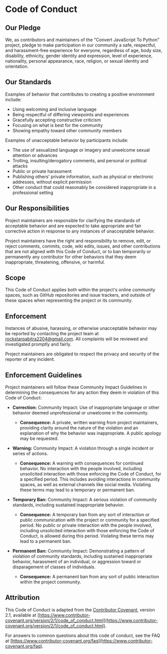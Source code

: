 # Code of Conduct

## Our Pledge

We, as contributors and maintainers of the "Convert JavaScript To Python" project, pledge to make participation in our community a safe, respectful, and harassment-free experience for everyone, regardless of age, body size, disability, ethnicity, gender identity and expression, level of experience, nationality, personal appearance, race, religion, or sexual identity and orientation.

## Our Standards

Examples of behavior that contributes to creating a positive environment include:

- Using welcoming and inclusive language
- Being respectful of differing viewpoints and experiences
- Gracefully accepting constructive criticism
- Focusing on what is best for the community
- Showing empathy toward other community members

Examples of unacceptable behavior by participants include:

- The use of sexualized language or imagery and unwelcome sexual attention or advances
- Trolling, insulting/derogatory comments, and personal or political attacks
- Public or private harassment
- Publishing others' private information, such as physical or electronic addresses, without explicit permission
- Other conduct that could reasonably be considered inappropriate in a professional setting

## Our Responsibilities

Project maintainers are responsible for clarifying the standards of acceptable behavior and are expected to take appropriate and fair corrective action in response to any instances of unacceptable behavior.

Project maintainers have the right and responsibility to remove, edit, or reject comments, commits, code, wiki edits, issues, and other contributions that are not aligned with this Code of Conduct, or to ban temporarily or permanently any contributor for other behaviors that they deem inappropriate, threatening, offensive, or harmful.

## Scope

This Code of Conduct applies both within the project's online community spaces, such as GitHub repositories and issue trackers, and outside of these spaces when representing the project or its community.

## Enforcement

Instances of abusive, harassing, or otherwise unacceptable behavior may be reported by contacting the project team at [rockstarpabitra2204@gmail.com](mailto:rockstarpabitra2204@gmail.com). All complaints will be reviewed and investigated promptly and fairly.

Project maintainers are obligated to respect the privacy and security of the reporter of any incident.

## Enforcement Guidelines

Project maintainers will follow these Community Impact Guidelines in determining the consequences for any action they deem in violation of this Code of Conduct:

- **Correction:** Community Impact: Use of inappropriate language or other behavior deemed unprofessional or unwelcome in the community.
  - **Consequence:** A private, written warning from project maintainers, providing clarity around the nature of the violation and an explanation of why the behavior was inappropriate. A public apology may be requested.

- **Warning:** Community Impact: A violation through a single incident or series of actions.
  - **Consequence:** A warning with consequences for continued behavior. No interaction with the people involved, including unsolicited interaction with those enforcing the Code of Conduct, for a specified period. This includes avoiding interactions in community spaces, as well as external channels like social media. Violating these terms may lead to a temporary or permanent ban.

- **Temporary Ban:** Community Impact: A serious violation of community standards, including sustained inappropriate behavior.
  - **Consequence:** A temporary ban from any sort of interaction or public communication with the project or community for a specified period. No public or private interaction with the people involved, including unsolicited interaction with those enforcing the Code of Conduct, is allowed during this period. Violating these terms may lead to a permanent ban.

- **Permanent Ban:** Community Impact: Demonstrating a pattern of violation of community standards, including sustained inappropriate behavior, harassment of an individual, or aggression toward or disparagement of classes of individuals.
  - **Consequence:** A permanent ban from any sort of public interaction within the project community.

## Attribution

This Code of Conduct is adapted from the [Contributor Covenant](https://www.contributor-covenant.org/version/2/1/code_of_conduct.html), version 2.1, available at [https://www.contributor-covenant.org/version/2/1/code_of_conduct.html](https://www.contributor-covenant.org/version/2/1/code_of_conduct.html).

For answers to common questions about this code of conduct, see the FAQ at [https://www.contributor-covenant.org/faq](https://www.contributor-covenant.org/faq).